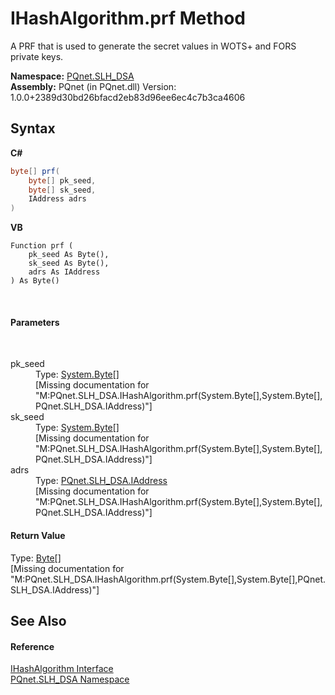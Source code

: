# IHashAlgorithm.prf Method 
 

A PRF that is used to generate the secret values in WOTS+ and FORS private keys.

**Namespace:**&nbsp;<a href="5a51e981-67fd-0177-2098-034d6071509d">PQnet.SLH_DSA</a><br />**Assembly:**&nbsp;PQnet (in PQnet.dll) Version: 1.0.0+2389d30bd26bfacd2eb83d96ee6ec4c7b3ca4606

## Syntax

**C#**<br />
``` C#
byte[] prf(
	byte[] pk_seed,
	byte[] sk_seed,
	IAddress adrs
)
```

**VB**<br />
``` VB
Function prf ( 
	pk_seed As Byte(),
	sk_seed As Byte(),
	adrs As IAddress
) As Byte()
```

<br />

#### Parameters
&nbsp;<dl><dt>pk_seed</dt><dd>Type: <a href="https://docs.microsoft.com/dotnet/api/system.byte" target="_blank" rel="noopener noreferrer">System.Byte</a>[]<br />\[Missing <param name="pk_seed"/> documentation for "M:PQnet.SLH_DSA.IHashAlgorithm.prf(System.Byte[],System.Byte[],PQnet.SLH_DSA.IAddress)"\]</dd><dt>sk_seed</dt><dd>Type: <a href="https://docs.microsoft.com/dotnet/api/system.byte" target="_blank" rel="noopener noreferrer">System.Byte</a>[]<br />\[Missing <param name="sk_seed"/> documentation for "M:PQnet.SLH_DSA.IHashAlgorithm.prf(System.Byte[],System.Byte[],PQnet.SLH_DSA.IAddress)"\]</dd><dt>adrs</dt><dd>Type: <a href="37b4112a-fbe1-f0a6-708e-bc13cec344c3">PQnet.SLH_DSA.IAddress</a><br />\[Missing <param name="adrs"/> documentation for "M:PQnet.SLH_DSA.IHashAlgorithm.prf(System.Byte[],System.Byte[],PQnet.SLH_DSA.IAddress)"\]</dd></dl>

#### Return Value
Type: <a href="https://docs.microsoft.com/dotnet/api/system.byte" target="_blank" rel="noopener noreferrer">Byte</a>[]<br />\[Missing <returns> documentation for "M:PQnet.SLH_DSA.IHashAlgorithm.prf(System.Byte[],System.Byte[],PQnet.SLH_DSA.IAddress)"\]

## See Also


#### Reference
<a href="410643b8-f02a-73fe-8b80-73aa4ef6abb6">IHashAlgorithm Interface</a><br /><a href="5a51e981-67fd-0177-2098-034d6071509d">PQnet.SLH_DSA Namespace</a><br />